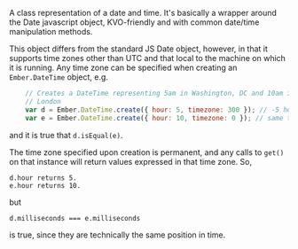 A class representation of a date and time. It's basically a wrapper around
the Date javascript object, KVO-friendly and with common date/time
manipulation methods.

This object differs from the standard JS Date object, however, in that it
supports time zones other than UTC and that local to the machine on which
it is running.  Any time zone can be specified when creating an
`Ember.DateTime` object, e.g.

```javascript
    // Creates a DateTime representing 5am in Washington, DC and 10am in
    // London
    var d = Ember.DateTime.create({ hour: 5, timezone: 300 }); // -5 hours from UTC
    var e = Ember.DateTime.create({ hour: 10, timezone: 0 }); // same time, specified in UTC
```

and it is true that `d.isEqual(e)`.

The time zone specified upon creation is permanent, and any calls to
`get()` on that instance will return values expressed in that time zone. So,

    d.hour returns 5.
    e.hour returns 10.

but

    d.milliseconds === e.milliseconds

is true, since they are technically the same position in time.
